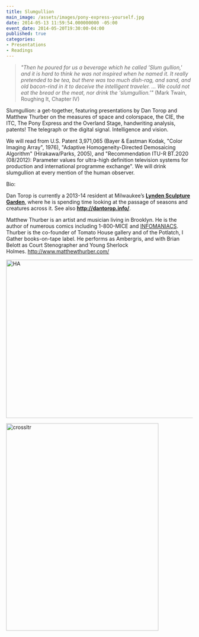 ```yaml
---
title: Slumgullion
main_image: /assets/images/pony-express-yourself.jpg
date: 2014-05-13 11:59:54.000000000 -05:00
event_date: 2014-05-20T19:30:00-04:00
published: true
categories:
- Presentations
- Readings
---
```

<blockquote><em>"Then he poured for us a beverage which he called 'Slum gullion,' and it is hard to think he was not inspired when he named it. It really pretended to be tea, but there was too much dish-rag, and sand, and old bacon-rind in it to deceive the intelligent traveler. ... We could not eat the bread or the meat, nor drink the 'slumgullion.'"</em> (Mark Twain, Roughing It, Chapter IV)</p></blockquote>
<p>Slumgullion: a get-together, featuring presentations by Dan Torop and Matthew Thurber on the measures of space and colorspace, the CIE, the ITC, The Pony Express and the Overland Stage, handwriting analysis, patents! The telegraph or the digital signal. Intelligence and vision.</p>
<p>We will read from U.S. Patent 3,971,065 (Bayer &amp; Eastman Kodak, "Color Imaging Array", 1976), "Adaptive Homogeneity-Directed Demosaicing Algorithm" (Hirakawa/Parks, 2005), and "Recommendation ITU-R BT.2020 (08/2012): Parameter values for ultra-high definition television systems for production and international programme exchange". We will drink slumgullion at every mention of the human observer.</p>
<p>Bio:</p>
<p>Dan Torop is currently a 2013-14 resident at Milwaukee’s <strong><a href=" http://lyndensculpturegarden.org/residency/dan-torop">Lynden Sculpture Garden</a></strong>, where he is spending time looking at the passage of seasons and creatures across it. See also <strong><a href="http://dantorop.info/">http://dantorop.info/</a></strong>.</p>
<p>Matthew Thurber is an artist and musician living in Brooklyn. He is the author of numerous comics including 1-800-MICE and <a href="https://www.google.com/url?sa=t&amp;rct=j&amp;q=&amp;esrc=s&amp;source=web&amp;cd=10&amp;cad=rja&amp;uact=8&amp;ved=0CFYQFjAJ&amp;url=http%3A%2F%2Fwww.theparisreview.org%2Fblog%2F2014%2F01%2F02%2Fthe-end-of-the-internet-an-interview-with-matthew-thurber%2F&amp;ei=wGp7U-ffPImRyASP9oLwBA&amp;usg=AFQjCNEnNR_eHfiRDIyzktzfuly4K0GgrQ&amp;sig2=LXWIqwsLVcrWPthw9BWbQw&amp;bvm=bv.67229260,d.aWw">INFOMANIACS</a>. Thurber is the co-founder of Tomato House gallery and of the Potlatch, I Gather books-on-tape label. He performs as Ambergris, and with Brian Belott as Court Stenographer and Young Sherlock Holmes. <a href="http://www.matthewthurber.com/">http://www.matthewthurber.com/</a></p>
<p><img src="{{ site.baseurl }}/assets/images/HA.jpg" alt="HA" width="640" height="426" /></p>
<p><img src="{{ site.baseurl }}/assets/images/crossltr.jpg" alt="crossltr" width="411" height="558" /></p>
